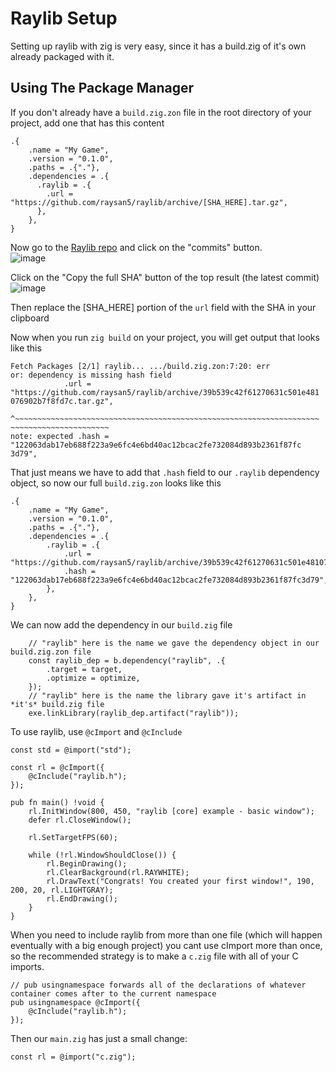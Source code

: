 # Raylib Setup

Setting up raylib with zig is very easy, since it has a build.zig of it's own already packaged with it.

## Using The Package Manager

If you don't already have a `build.zig.zon` file in the root directory of your project, add one that has this content
```zig
.{
    .name = "My Game",
    .version = "0.1.0",
    .paths = .{"."},
    .dependencies = .{
      .raylib = .{
        .url = "https://github.com/raysan5/raylib/archive/[SHA_HERE].tar.gz",
      },
    },
}
```

Now go to the [Raylib repo](https://github.com/raysan5/raylib) and click on the "commits" button.<br>
![image](https://github.com/freakmangd/zig-tutorials/assets/53349189/3c2c6eb3-99e4-4859-b5bf-3ccff1376f86)

Click on the "Copy the full SHA" button of the top result (the latest commit)<br>
![image](https://github.com/freakmangd/zig-tutorials/assets/53349189/1538507f-81d5-4c28-9b4d-6021cd7c0093)

Then replace the [SHA_HERE] portion of the `url` field with the SHA in your clipboard

Now when you run `zig build` on your project, you will get output that looks like this
```
Fetch Packages [2/1] raylib... .../build.zig.zon:7:20: err
or: dependency is missing hash field
            .url = "https://github.com/raysan5/raylib/archive/39b539c42f61270631c501e481
076902b7f8fd7c.tar.gz",
                   ^~~~~~~~~~~~~~~~~~~~~~~~~~~~~~~~~~~~~~~~~~~~~~~~~~~~~~~~~~~~~~~~~~~~~
~~~~~~~~~~~~~~~~~~~~~~
note: expected .hash = "122063dab17eb688f223a9e6fc4e6bd40ac12bcac2fe732084d893b2361f87fc
3d79",
```

That just means we have to add that `.hash` field to our `.raylib` dependency object, so now our full `build.zig.zon` looks like this
```zig
.{
    .name = "My Game",
    .version = "0.1.0",
    .paths = .{"."},
    .dependencies = .{
        .raylib = .{
            .url = "https://github.com/raysan5/raylib/archive/39b539c42f61270631c501e481076902b7f8fd7c.tar.gz",
            .hash = "122063dab17eb688f223a9e6fc4e6bd40ac12bcac2fe732084d893b2361f87fc3d79",
        },
    },
}
```

We can now add the dependency in our `build.zig` file
```zig
    // "raylib" here is the name we gave the dependency object in our build.zig.zon file
    const raylib_dep = b.dependency("raylib", .{
        .target = target,
        .optimize = optimize,
    });
    // "raylib" here is the name the library gave it's artifact in *it's* build.zig file
    exe.linkLibrary(raylib_dep.artifact("raylib"));
```

To use raylib, use `@cImport` and `@cInclude`
```zig
const std = @import("std");

const rl = @cImport({
    @cInclude("raylib.h");
});

pub fn main() !void {
    rl.InitWindow(800, 450, "raylib [core] example - basic window");
    defer rl.CloseWindow();

    rl.SetTargetFPS(60);

    while (!rl.WindowShouldClose()) {
        rl.BeginDrawing();
        rl.ClearBackground(rl.RAYWHITE);
        rl.DrawText("Congrats! You created your first window!", 190, 200, 20, rl.LIGHTGRAY);
        rl.EndDrawing();
    }
}
```

When you need to include raylib from more than one file (which will happen eventually with a big enough project) you cant use cImport more than once, so the recommended strategy is to make a `c.zig` file with all of your C imports.
```zig
// pub usingnamespace forwards all of the declarations of whatever container comes after to the current namespace
pub usingnamespace @cImport({
    @cInclude("raylib.h");
});
```
Then our `main.zig` has just a small change:
```zig
const rl = @import("c.zig");
```
